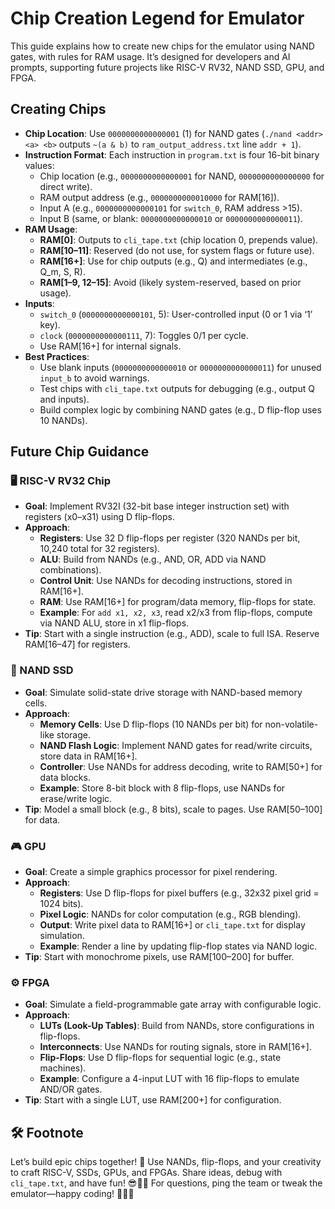 # Chip Creation Legend for Emulator

This guide explains how to create new chips for the emulator using NAND gates, with rules for RAM usage. It’s designed for developers and AI prompts, supporting future projects like RISC-V RV32, NAND SSD, GPU, and FPGA.

## Creating Chips
- **Chip Location**: Use `0000000000000001` (1) for NAND gates (`./nand <addr> <a> <b>` outputs `~(a & b)` to `ram_output_address.txt` line `addr + 1`).
- **Instruction Format**: Each instruction in `program.txt` is four 16-bit binary values:
  - Chip location (e.g., `0000000000000001` for NAND, `0000000000000000` for direct write).
  - RAM output address (e.g., `0000000000010000` for RAM[16]).
  - Input A (e.g., `0000000000000101` for `switch_0`, RAM address >15).
  - Input B (same, or blank: `0000000000000010` or `0000000000000011`).
- **RAM Usage**:
  - **RAM[0]**: Outputs to `cli_tape.txt` (chip location 0, prepends value).
  - **RAM[10–11]**: Reserved (do not use, for system flags or future use).
  - **RAM[16+]**: Use for chip outputs (e.g., Q) and intermediates (e.g., Q_m, S, R).
  - **RAM[1–9, 12–15]**: Avoid (likely system-reserved, based on prior usage).
- **Inputs**:
  - `switch_0` (`0000000000000101`, 5): User-controlled input (0 or 1 via ‘1’ key).
  - `clock` (`0000000000000111`, 7): Toggles 0/1 per cycle.
  - Use RAM[16+] for internal signals.
- **Best Practices**:
  - Use blank inputs (`0000000000000010` or `0000000000000011`) for unused `input_b` to avoid warnings.
  - Test chips with `cli_tape.txt` outputs for debugging (e.g., output Q and inputs).
  - Build complex logic by combining NAND gates (e.g., D flip-flop uses 10 NANDs).

## Future Chip Guidance
### 🖥️ RISC-V RV32 Chip
- **Goal**: Implement RV32I (32-bit base integer instruction set) with registers (x0–x31) using D flip-flops.
- **Approach**:
  - **Registers**: Use 32 D flip-flops per register (320 NANDs per bit, 10,240 total for 32 registers).
  - **ALU**: Build from NANDs (e.g., AND, OR, ADD via NAND combinations).
  - **Control Unit**: Use NANDs for decoding instructions, stored in RAM[16+].
  - **RAM**: Use RAM[16+] for program/data memory, flip-flops for state.
  - **Example**: For `add x1, x2, x3`, read x2/x3 from flip-flops, compute via NAND ALU, store in x1 flip-flops.
- **Tip**: Start with a single instruction (e.g., ADD), scale to full ISA. Reserve RAM[16–47] for registers.

### 💾 NAND SSD
- **Goal**: Simulate solid-state drive storage with NAND-based memory cells.
- **Approach**:
  - **Memory Cells**: Use D flip-flops (10 NANDs per bit) for non-volatile-like storage.
  - **NAND Flash Logic**: Implement NAND gates for read/write circuits, store data in RAM[16+].
  - **Controller**: Use NANDs for address decoding, write to RAM[50+] for data blocks.
  - **Example**: Store 8-bit block with 8 flip-flops, use NANDs for erase/write logic.
- **Tip**: Model a small block (e.g., 8 bits), scale to pages. Use RAM[50–100] for data.

### 🎮 GPU
- **Goal**: Create a simple graphics processor for pixel rendering.
- **Approach**:
  - **Registers**: Use D flip-flops for pixel buffers (e.g., 32x32 pixel grid = 1024 bits).
  - **Pixel Logic**: NANDs for color computation (e.g., RGB blending).
  - **Output**: Write pixel data to RAM[16+] or `cli_tape.txt` for display simulation.
  - **Example**: Render a line by updating flip-flop states via NAND logic.
- **Tip**: Start with monochrome pixels, use RAM[100–200] for buffer.

### ⚙️ FPGA
- **Goal**: Simulate a field-programmable gate array with configurable logic.
- **Approach**:
  - **LUTs (Look-Up Tables)**: Build from NANDs, store configurations in flip-flops.
  - **Interconnects**: Use NANDs for routing signals, store in RAM[16+].
  - **Flip-Flops**: Use D flip-flops for sequential logic (e.g., state machines).
  - **Example**: Configure a 4-input LUT with 16 flip-flops to emulate AND/OR gates.
- **Tip**: Start with a single LUT, use RAM[200+] for configuration.

## 🛠️ Footnote
Let’s build epic chips together! 🚀 Use NANDs, flip-flops, and your creativity to craft RISC-V, SSDs, GPUs, and FPGAs. Share ideas, debug with `cli_tape.txt`, and have fun! 😎💾✨ For questions, ping the team or tweak the emulator—happy coding! 🧑‍💻🎉